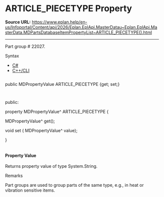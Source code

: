 # ARTICLE_PIECETYPE Property

**Source URL:** https://www.eplan.help/en-us/Infoportal/Content/api/2026/Eplan.EplApi.MasterDatau~Eplan.EplApi.MasterData.MDPartsDatabaseItemPropertyList~ARTICLE_PIECETYPE().html

---

Part group # 22027.

Syntax

- [C#](#i-syntax-CS)
- [C++/CLI](#i-syntax-CPP2005)

```
```
public MDPropertyValue ARTICLE_PIECETYPE {get; set;}
```
```

```
```
public:

property MDPropertyValue^ ARTICLE_PIECETYPE {

   MDPropertyValue^ get();

   void set (    MDPropertyValue^ value);

}
```
```

#### Property Value

Returns property value of type System.String.

Remarks

Part groups are used to group parts of the same type, e.g., in heat or vibration sensitive items.
